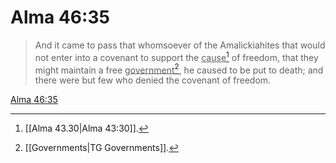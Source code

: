 # Alma 46:35

> And it came to pass that whomsoever of the Amalickiahites that would not enter into a covenant to support the <u>cause</u>[^a] of freedom, that they might maintain a free <u>government</u>[^b], he caused to be put to death; and there were but few who denied the covenant of freedom.

[Alma 46:35](https://www.churchofjesuschrist.org/study/scriptures/bofm/alma/46?lang=eng&id=p35#p35)


[^a]: [[Alma 43.30|Alma 43:30]].  
[^b]: [[Governments|TG Governments]].  
